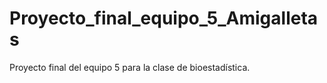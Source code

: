 # Proyecto_final_equipo_5_Amigalletas
Proyecto final del equipo 5 para la clase de bioestadística. 
